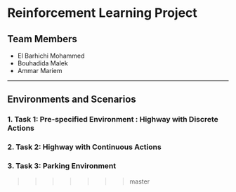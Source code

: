 # Reinforcement Learning Project

## Team Members

- El Barhichi Mohammed
- Bouhadida Malek
- Ammar Mariem

---


## Environments and Scenarios

### 1. Task 1: Pre-specified Environment : **Highway with Discrete Actions**


### 2. Task 2: **Highway with Continuous Actions**


### 3. Task 3: **Parking Environment**
>>>>>>> master
